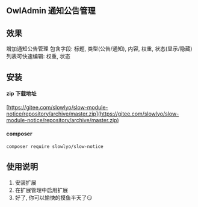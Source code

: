 ## OwlAdmin 通知公告管理

## 效果

增加通知公告管理
包含字段: 标题, 类型(公告/通知), 内容, 权重, 状态(显示/隐藏)
列表可快速编辑: 权重, 状态

## 安装

#### zip 下载地址

[https://gitee.com/slowlyo/slow-module-notice/repository/archive/master.zip](https://gitee.com/slowlyo/slow-module-notice/repository/archive/master.zip)

#### composer

```bash
composer require slowlyo/slow-notice
```

## 使用说明

1. 安装扩展
2. 在扩展管理中启用扩展
3. 好了, 你可以愉快的摸鱼半天了😏
